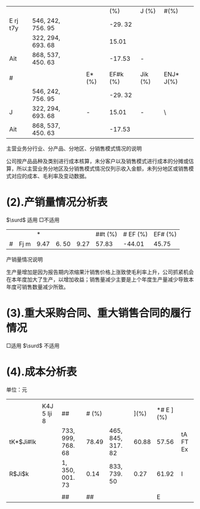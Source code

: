 <table><tr><td></td><td></td><td></td><td></td><td>(%)</td><td>J (%)</td><td>#(%)</td></tr><tr><td>E  rj t7y</td><td>546, 242, 756. 95</td><td></td><td></td><td>-29. 32</td><td></td><td></td></tr><tr><td></td><td>322, 294, 693. 68</td><td></td><td></td><td>15.01</td><td></td><td></td></tr><tr><td>Ait</td><td>868, 537, 450. 63</td><td></td><td></td><td>-17.53</td><td>-</td><td></td></tr><tr><td colspan="7"></td></tr><tr><td>#</td><td></td><td></td><td>E* (%)</td><td>EF#k (%)</td><td>Jik (%)</td><td>ENJ* J(%)</td></tr><tr><td></td><td>546, 242, 756. 95</td><td></td><td></td><td>-29. 32</td><td></td><td></td></tr><tr><td>J</td><td>322, 294, 693. 68</td><td></td><td>-</td><td>15.01</td><td>-</td><td>\</td></tr><tr><td>Ait</td><td>868, 537, 450. 63</td><td></td><td></td><td>-17.53</td><td></td><td></td></tr></table>

主营业务分行业、分产品、分地区、分销售模式情况的说明

公司按产品品种及类别进行成本核算，未分客户以及销售模式进行成本的分摊或估算，所以主营业务分地区及分销售模式情况仅列示收入金额，未列分地区或销售模式对应的成本、毛利率及变动数据。

# (2).产销量情况分析表

$\surd$ 适用 □不适用

<table><tr><td></td><td></td><td>*</td><td></td><td></td><td>##t (%)</td><td># EF (%)</td><td>EF# (%)</td></tr><tr><td>#</td><td>Fj m</td><td>9.47</td><td>6. 50</td><td>9.27</td><td>57.83</td><td>-44.01</td><td>45.75</td></tr></table>

产销量情况说明

生产量增加是因为报告期内浓缩果汁销售价格上涨致使毛利率上升，公司抓紧机会在本年度加大了生产，以增加收益；销售量减少主要是上个年度生产量减少导致本年度可销售数量减少所致。

# (3).重大采购合同、重大销售合同的履行情况

□适用 $\surd$ 不适用

# (4).成本分析表

单位：元

<table><tr><td colspan="8"></td></tr><tr><td></td><td>K4J 5 Iji 8</td><td>##</td><td># (%)</td><td></td><td>](%)</td><td>*# E ](%)</td><td></td></tr><tr><td>tK*$Ji#Ik</td><td></td><td>733, 999, 768. 68</td><td>78.49</td><td>465, 845, 317. 82</td><td>60.88</td><td>57.56</td><td>tA FT Ex</td></tr><tr><td>R$Ji$k</td><td></td><td>1, 350, 001. 73</td><td>0.14</td><td>833, 739. 50</td><td>0.27</td><td>61.92</td><td>I</td></tr><tr><td colspan="8"></td></tr><tr><td></td><td></td><td>##</td><td>##</td><td></td><td></td><td>E</td><td></td></tr></table>